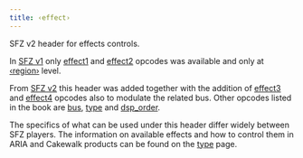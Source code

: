 ```yaml
---
title: ‹effect›
---
```

SFZ v2 header for effects controls.

In [SFZ v1] only [effect1] and [effect2] opcodes was available
and only at [‹region›] level.

From [SFZ v2] this header was added together with the addition of
[effect3] and [effect4] opcodes also to modulate the related bus.
Other opcodes listed in the book are [bus], [type] and [dsp_order].

The specifics of what can be used under this header differ widely
between SFZ players. The information on available effects and
how to control them in ARIA and Cakewalk products can be found on
the [type] page.

[SFZ v1]:       /misc/sfz1
[SFZ v2]:       /misc/sfz2
[‹region›]:     /headers/region
[effect1]:      /opcodes/effect1
[effect2]:      /opcodes/effect2
[effect3]:      /opcodes/effect3
[effect4]:      /opcodes/effect4
[bus]:          /opcodes/bus
[type]:         /opcodes/type
[dsp_order]:    /opcodes/dsp_order

